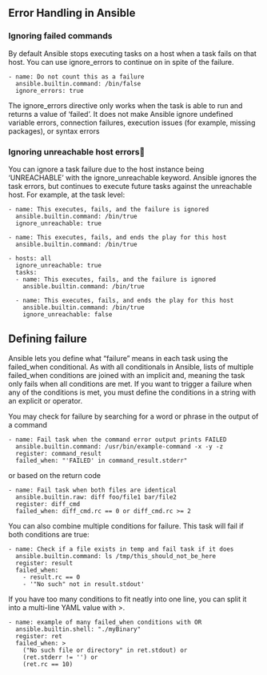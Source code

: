 ## Error Handling in Ansible
### Ignoring failed commands
By default Ansible stops executing tasks on a host when a task fails on that host. You can use ignore_errors to continue on in spite of the failure.

```
- name: Do not count this as a failure
  ansible.builtin.command: /bin/false
  ignore_errors: true
```
The ignore_errors directive only works when the task is able to run and returns a value of ‘failed’. It does not make Ansible ignore undefined variable errors, connection failures, execution issues (for example, missing packages), or syntax errors

### Ignoring unreachable host errors

You can ignore a task failure due to the host instance being ‘UNREACHABLE’ with the ignore_unreachable keyword. Ansible ignores the task errors, but continues to execute future tasks against the unreachable host. For example, at the task level:

```
- name: This executes, fails, and the failure is ignored
  ansible.builtin.command: /bin/true
  ignore_unreachable: true
```
```
- name: This executes, fails, and ends the play for this host
  ansible.builtin.command: /bin/true
```

```
- hosts: all
  ignore_unreachable: true
  tasks:
  - name: This executes, fails, and the failure is ignored
    ansible.builtin.command: /bin/true

  - name: This executes, fails, and ends the play for this host
    ansible.builtin.command: /bin/true
    ignore_unreachable: false
```

## Defining failure
Ansible lets you define what “failure” means in each task using the failed_when conditional. As with all conditionals in Ansible, lists of multiple failed_when conditions are joined with an implicit and, meaning the task only fails when all conditions are met. If you want to trigger a failure when any of the conditions is met, you must define the conditions in a string with an explicit or operator.

You may check for failure by searching for a word or phrase in the output of a command
```
- name: Fail task when the command error output prints FAILED
  ansible.builtin.command: /usr/bin/example-command -x -y -z
  register: command_result
  failed_when: "'FAILED' in command_result.stderr"
```
or based on the return code
```
- name: Fail task when both files are identical
  ansible.builtin.raw: diff foo/file1 bar/file2
  register: diff_cmd
  failed_when: diff_cmd.rc == 0 or diff_cmd.rc >= 2
```
You can also combine multiple conditions for failure. This task will fail if both conditions are true:

```
- name: Check if a file exists in temp and fail task if it does
  ansible.builtin.command: ls /tmp/this_should_not_be_here
  register: result
  failed_when:
    - result.rc == 0
    - '"No such" not in result.stdout'
```
If you have too many conditions to fit neatly into one line, you can split it into a multi-line YAML value with >.

```
- name: example of many failed_when conditions with OR
  ansible.builtin.shell: "./myBinary"
  register: ret
  failed_when: >
    ("No such file or directory" in ret.stdout) or
    (ret.stderr != '') or
    (ret.rc == 10)
```

